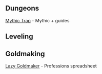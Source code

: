 ## Dungeons

[Mythic Trap](https://mythictrap.com/) - Mythic + guides

## Leveling

## Goldmaking
[Lazy Goldmaker](https://thelazygoldmaker.com/shadowlands-profession-spreadsheet) - Professions spreadsheet
